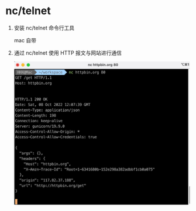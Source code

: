 # nc/telnet

1. 安装 nc/telnet 命令行工具

   mac 自带

2. 通过 nc/telnet 使用 HTTP 报文与网站进行通信

   ![z-2-1](./img/z-2-1.jpg)
